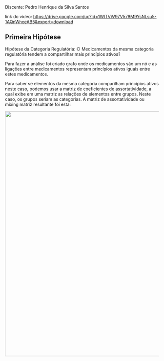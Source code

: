 Discente: Pedro Henrique da Silva Santos

link do vídeo: [https://drive.google.com/uc?id=1WlTVW97V578M9YsNLsu5-1AQnWnceAB5&export=download
](https://drive.google.com/file/d/1prFRt_8VccAxkefJ9nQaY2z9cUuodkhr/view?usp=drive_link)


## Primeira Hipótese 
Hipótese da Categoria Regulatória: ○ Medicamentos da mesma categoria regulatória tendem a compartilhar 
mais princípios ativos?

Para fazer a análise foi criado grafo onde os medicamentos são um nó e as ligações entre medicamentos representam princípios atívos iguais entre estes medicamentos.

Para saber se elementos da mesma categoria comparilham princípios atívos neste caso, podemos usar a matriz de coeficientes de assortatividade, a qual exibe em uma matriz as relações de elementos entre grupos. Neste caso, os grupos seriam as categorias.
A matriz de assortatividade ou mixing matriz resultante foi esta:

<center><img width="800" src="src/img/Mixing_Matrix.jpg"></center>

